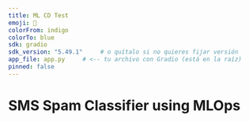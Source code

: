 ```yaml
---
title: ML CD Test
emoji: 🤖
colorFrom: indigo
colorTo: blue
sdk: gradio
sdk_version: "5.49.1"     # o quítalo si no quieres fijar versión
app_file: app.py     # <-- tu archivo con Gradio (está en la raíz)
pinned: false
---
```


# SMS Spam Classifier using MLOps

